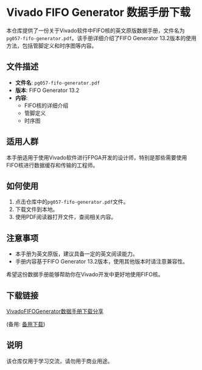 # Vivado FIFO Generator 数据手册下载

本仓库提供了一份关于Vivado软件中FIFO核的英文原版数据手册，文件名为`pg057-fifo-generator.pdf`。该手册详细介绍了FIFO Generator 13.2版本的使用方法，包括管脚定义和时序图等内容。

## 文件描述

- **文件名**: `pg057-fifo-generator.pdf`
- **版本**: FIFO Generator 13.2
- **内容**: 
  - FIFO核的详细介绍
  - 管脚定义
  - 时序图

## 适用人群

本手册适用于使用Vivado软件进行FPGA开发的设计师，特别是那些需要使用FIFO核进行数据缓存和传输的工程师。

## 如何使用

1. 点击仓库中的`pg057-fifo-generator.pdf`文件。
2. 下载文件到本地。
3. 使用PDF阅读器打开文件，查阅相关内容。

## 注意事项

- 本手册为英文原版，建议具备一定的英文阅读能力。
- 手册内容基于FIFO Generator 13.2版本，使用其他版本时请注意兼容性。

希望这份数据手册能够帮助你在Vivado开发中更好地使用FIFO核。

## 下载链接
[VivadoFIFOGenerator数据手册下载分享](https://pan.quark.cn/s/da041822debb) 

(备用: [备用下载](https://pan.baidu.com/s/1uKOtxzR9poop98cIAtTGwQ?pwd=1234))

## 说明

该仓库仅用于学习交流，请勿用于商业用途。
